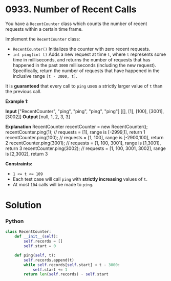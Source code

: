 # 0933. Number of Recent Calls

You have a  `RecentCounter`  class which counts the number of recent requests within a certain time frame.

Implement the  `RecentCounter`  class:

-   `RecentCounter()`  Initializes the counter with zero recent requests.
-   `int ping(int t)`  Adds a new request at time  `t`, where  `t`  represents some time in milliseconds, and returns the number of requests that has happened in the past  `3000`  milliseconds (including the new request). Specifically, return the number of requests that have happened in the inclusive range  `[t - 3000, t]`.

It is  **guaranteed**  that every call to  `ping`  uses a strictly larger value of  `t`  than the previous call.

**Example 1:**

**Input**
["RecentCounter", "ping", "ping", "ping", "ping"]
[[], [1], [100], [3001], [3002]]
**Output**
[null, 1, 2, 3, 3]

**Explanation**
RecentCounter recentCounter = new RecentCounter();
recentCounter.ping(1);     // requests = [1], range is [-2999,1], return 1
recentCounter.ping(100);   // requests = [1, 100], range is [-2900,100], return 2
recentCounter.ping(3001);  // requests = [1, 100, 3001], range is [1,3001], return 3
recentCounter.ping(3002);  // requests = [1, 100, 3001, 3002], range is [2,3002], return 3

**Constraints:**

-   `1 <= t <= 109`
-   Each test case will call  `ping`  with  **strictly increasing**  values of  `t`.
-   At most  `104`  calls will be made to  `ping`.
# Solution

### Python

```python
class RecentCounter:
    def __init__(self):
        self.records = []
        self.start = 0

    def ping(self, t):
        self.records.append(t)
        while self.records[self.start] < t - 3000:
            self.start += 1
        return len(self.records) - self.start
```